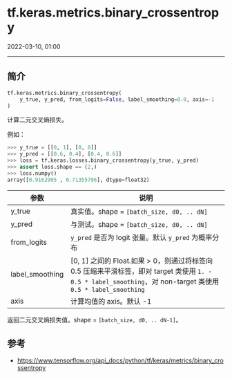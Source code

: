 # tf.keras.metrics.binary_crossentropy

2022-03-10, 01:00
****

## 简介

```python
tf.keras.metrics.binary_crossentropy(
    y_true, y_pred, from_logits=False, label_smoothing=0.0, axis=-1
)
```

计算二元交叉熵损失。

例如：

```python
>>> y_true = [[0, 1], [0, 0]]
>>> y_pred = [[0.6, 0.4], [0.4, 0.6]]
>>> loss = tf.keras.losses.binary_crossentropy(y_true, y_pred)
>>> assert loss.shape == (2,)
>>> loss.numpy()
array([0.9162905 , 0.71355796], dtype=float32)
```

|参数|说明|
|---|---|
|y_true|真实值。shape = `[batch_size, d0, .. dN]`|
|y_pred|与测试。shape = `[batch_size, d0, .. dN]`|
|from_logits|`y_pred` 是否为 logit 张量。默认 `y_pred` 为概率分布|
|label_smoothing|[0, 1] 之间的 Float.如果 > 0，则通过将标签向 0.5 压缩来平滑标签，即对 target 类使用 `1. - 0.5 * label_smoothing`，对 non-target 类使用 `0.5 * label_smoothing`|
|axis|计算均值的 axis。默认 -1|

返回二元交叉熵损失值。shape = `[batch_size, d0, .. dN-1]`。

## 参考

- https://www.tensorflow.org/api_docs/python/tf/keras/metrics/binary_crossentropy
